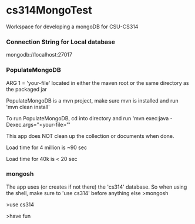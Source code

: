 # cs314MongoTest
Workspace for developing a mongoDB for CSU-CS314

### Connection String for Local database
mongodb://localhost:27017

### PopulateMongoDB
ARG 1 = 'your-file'
  located in either the maven root or the same directory as the packaged jar

PopulateMongoDB is a mvn project, make sure mvn is installed and run 'mvn clean install'

To run PopulateMongoDB, cd into directory and run 
  'mvn exec:java -Dexec.args="\<your-file\>"'

This app does NOT clean up the collection or documents when done.

Load time for 4 million is ~90 sec

Load time for 40k is < 20 sec



### mongosh
The app uses (or creates if not there) the 'cs314' database. So when using the shell, make sure to 'use cs314' before anything else
  \>mongosh

  \>use cs314

  \>have fun
